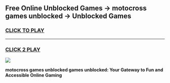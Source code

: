 
## Free Online Unblocked Games → motocross games unblocked → Unblocked Games
<h3>
<a href="https://premium.freeplayer.one?title=motocross_games_unblocked&ref=21F">CLICK TO PLAY</a></h3>
<hr>

<h3>
<a href="https://premium.freeplayer.one?title=motocross_games_unblocked&ref=21F">CLICK 2 PLAY</a>
  
</h3>

<a href="https://premium.freeplayer.one?title=motocross_games_unblocked&ref=21F/"><img src="https://clearcache.store/games.png"></a>


**motocross games unblocked games unblocked: Your Gateway to Fun and Accessible Online Gaming**
